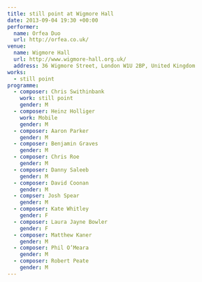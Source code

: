 ```yaml
---
title: still point at Wigmore Hall
date: 2013-09-04 19:30 +00:00
performer:
  name: Orfea Duo
  url: http://orfea.co.uk/
venue:
  name: Wigmore Hall
  url: http://www.wigmore-hall.org.uk/
  address: 36 Wigmore Street, London W1U 2BP, United Kingdom
works:
  - still point
programme:
  - composer: Chris Swithinbank
    work: still point
    gender: M
  - composer: Heinz Holliger
    work: Mobile
    gender: M
  - composer: Aaron Parker
    gender: M
  - composer: Benjamin Graves
    gender: M
  - composer: Chris Roe
    gender: M
  - composer: Danny Saleeb
    gender: M
  - composer: David Coonan
    gender: M
  - compser: Josh Spear
    gender: M
  - composer: Kate Whitley
    gender: F
  - composer: Laura Jayne Bowler
    gender: F
  - composer: Matthew Kaner
    gender: M
  - composer: Phil O’Meara
    gender: M
  - composer: Robert Peate
    gender: M
---
```

